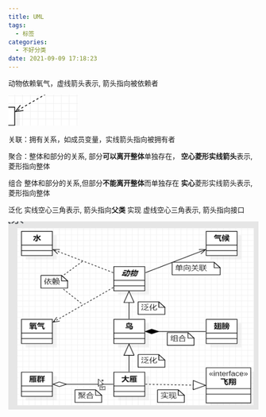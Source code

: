 ```yaml
---
title: UML
tags:
  - 标签
categories:
  - 不好分类
date: 2021-09-09 17:18:23
---
```




动物依赖氧气，虚线箭头表示, 箭头指向被依赖者

![](/images/2022/uml/1.png)



关联：拥有关系，如成员变量，实线箭头指向被拥有者


聚合：整体和部分的关系,  部分**可以离开整体**单独存在， **空心菱形实线箭头**表示, 菱形指向整体

组合  整体和部分的关系,但部分**不能离开整体**而单独存在 **实心**菱形实线箭头表示, 菱形指向整体 

泛化  实线空心三角表示, 箭头指向**父类** 
实现  虚线空心三角表示, 箭头指向接口 

![](/images/2022/uml/2.png)